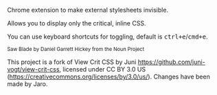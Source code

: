 Chrome extension to make external stylesheets invisible.

Allows you to display only the critical, inline CSS.

You can use keyboard shortcuts for toggling, default is <kbd>ctrl+e</kbd>/<kbd>cmd+e</kbd>.

<small>Saw Blade by Daniel Garrett Hickey from the Noun Project</small>

This project is a fork of View Crit CSS by Juni https://github.com/juni-vogt/view-crit-css, licensed under CC BY 3.0 US (https://creativecommons.org/licenses/by/3.0/us/).
Changes have been made by Jaro.
